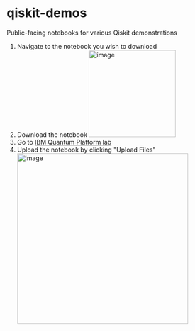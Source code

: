 # qiskit-demos
Public-facing notebooks for various Qiskit demonstrations

1. Navigate to the notebook you wish to download
2. Download the notebook
   <img width="196" alt="image" src="https://github.com/Astri-Cornish/qiskit-demos/assets/65373070/fbb8c2c8-a5c2-4d1c-ac51-dfa46b317498">
3. Go to [IBM Quantum Platform lab](https://lab.quantum-computing.ibm.com/)
4. Upload the notebook by clicking "Upload Files"
   <img width="385" alt="image" src="https://github.com/Astri-Cornish/qiskit-demos/assets/65373070/0e045387-258a-4e0c-b8b3-3fe3b50109d2">

